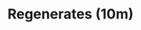 ---
# TODO: Confirm title is not "Regeneration (10m)"
title: "Regenerates (10m)"
canonical: "skill/regenerates"
canonical_title: "Regenerates (10m) - Plant Loresheet"
lists:
    - plant-loresheet
tier: 3
osp_cost: 25
ladder: "regenerates"
---